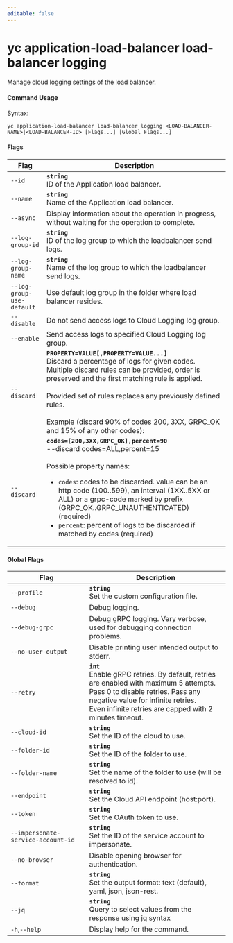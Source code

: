 ```yaml
---
editable: false
---
```


# yc application-load-balancer load-balancer logging

Manage cloud logging settings of the load balancer.

#### Command Usage

Syntax: 

`yc application-load-balancer load-balancer logging <LOAD-BALANCER-NAME>|<LOAD-BALANCER-ID> [Flags...] [Global Flags...]`

#### Flags

| Flag | Description |
|----|----|
|`--id`|<b>`string`</b><br/>ID of the Application load balancer.|
|`--name`|<b>`string`</b><br/>Name of the Application load balancer.|
|`--async`|Display information about the operation in progress, without waiting for the operation to complete.|
|`--log-group-id`|<b>`string`</b><br/>ID of the log group to which the loadbalancer send logs.|
|`--log-group-name`|<b>`string`</b><br/>Name of the log group to which the loadbalancer send logs.|
|`--log-group-use-default`|Use default log group in the folder where load balancer resides.|
|`--disable`|Do not send access logs to Cloud Logging log group.|
|`--enable`|Send access logs to specified Cloud Logging log group.|
|`--discard`|<b>`PROPERTY=VALUE[,PROPERTY=VALUE...]`</b><br/>Discard a percentage of logs for given codes. Multiple discard rules can be provided, order is preserved and the first matching rule is applied.<br/><br/>Provided set of rules replaces any previously defined rules.<br/><br/>Example (discard 90% of codes 200, 3XX, GRPC_OK and 15% of any other codes):<br/>|
|`--discard`|<b>`codes=[200,3XX,GRPC_OK],percent=90`</b><br/>--discard codes=ALL,percent=15<br/><br/>Possible property names:<br/><ul> <li><code>codes</code>:     codes to be discarded. value can be an http code (100..599), an interval (1XX..5XX or ALL) or a grpc-code marked by prefix (GRPC_OK..GRPC_UNAUTHENTICATED) (required)</li> <li><code>percent</code>:     percent of logs to be discarded if matched by codes (required)</li> </ul>|

#### Global Flags

| Flag | Description |
|----|----|
|`--profile`|<b>`string`</b><br/>Set the custom configuration file.|
|`--debug`|Debug logging.|
|`--debug-grpc`|Debug gRPC logging. Very verbose, used for debugging connection problems.|
|`--no-user-output`|Disable printing user intended output to stderr.|
|`--retry`|<b>`int`</b><br/>Enable gRPC retries. By default, retries are enabled with maximum 5 attempts.<br/>Pass 0 to disable retries. Pass any negative value for infinite retries.<br/>Even infinite retries are capped with 2 minutes timeout.|
|`--cloud-id`|<b>`string`</b><br/>Set the ID of the cloud to use.|
|`--folder-id`|<b>`string`</b><br/>Set the ID of the folder to use.|
|`--folder-name`|<b>`string`</b><br/>Set the name of the folder to use (will be resolved to id).|
|`--endpoint`|<b>`string`</b><br/>Set the Cloud API endpoint (host:port).|
|`--token`|<b>`string`</b><br/>Set the OAuth token to use.|
|`--impersonate-service-account-id`|<b>`string`</b><br/>Set the ID of the service account to impersonate.|
|`--no-browser`|Disable opening browser for authentication.|
|`--format`|<b>`string`</b><br/>Set the output format: text (default), yaml, json, json-rest.|
|`--jq`|<b>`string`</b><br/>Query to select values from the response using jq syntax|
|`-h`,`--help`|Display help for the command.|
